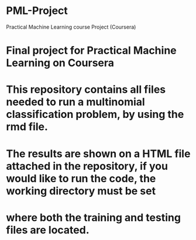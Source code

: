 # PML-Project
Practical Machine Learning course Project (Coursera)
# Final project for Practical Machine Learning on Coursera
# This repository contains all files needed to run a multinomial classification problem, by using the rmd file.
# The results are shown on a HTML file attached in the repository, if you would like to run the code, the working directory must be set
# where both the training and testing files are located.
